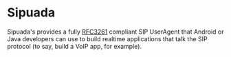 # Sipuada

Sipuada's provides a fully [RFC3261](https://tools.ietf.org/html/rfc3261) compliant SIP UserAgent that Android or Java developers can use to build realtime applications that talk the SIP protocol (to say, build a VoIP app, for example).
